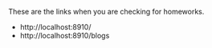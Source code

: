 These are the links when you are checking for homeworks.
  - http://localhost:8910/
  - http://localhost:8910/blogs